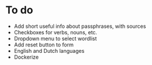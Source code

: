 # To do
- Add short useful info about passphrases, with sources
- Checkboxes for verbs, nouns, etc.
- Dropdown menu to select wordlist
- Add reset button to form
- English and Dutch languages
- Dockerize
